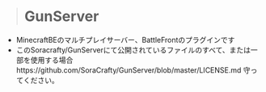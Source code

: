 > # GunServer
- MinecraftBEのマルチプレイサーバー、BattleFrontのプラグインです
- このSoracrafty/GunServerにて公開されているファイルのすべて、または一部を使用する場合https://github.com/SoraCrafty/GunServer/blob/master/LICENSE.md 守ってください。
